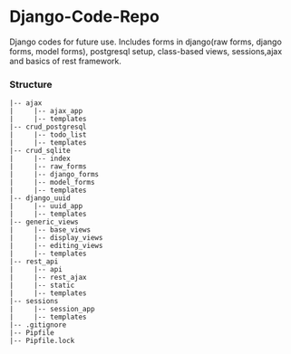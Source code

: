 # Django-Code-Repo
Django codes for future use. Includes forms in django(raw forms, django forms, model forms), postgresql setup, class-based views, sessions,ajax and basics of rest framework.

### Structure

```
|-- ajax
|     |-- ajax_app
|     |-- templates
|-- crud_postgresql
|     |-- todo_list
|     |-- templates
|-- crud_sqlite
|     |-- index
|     |-- raw_forms
|     |-- django_forms
|     |-- model_forms
|     |-- templates
|-- django_uuid
|     |-- uuid_app
|     |-- templates
|-- generic_views
|     |-- base_views
|     |-- display_views
|     |-- editing_views
|     |-- templates
|-- rest_api
|     |-- api
|     |-- rest_ajax
|     |-- static
|     |-- templates
|-- sessions
|     |-- session_app
|     |-- templates
|-- .gitignore
|-- Pipfile
|-- Pipfile.lock
```
